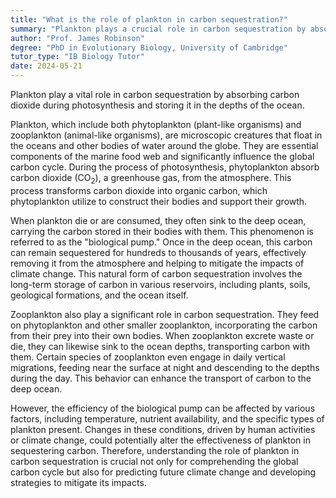 ```yaml
---
title: "What is the role of plankton in carbon sequestration?"
summary: "Plankton plays a crucial role in carbon sequestration by absorbing carbon dioxide during photosynthesis and storing it in the ocean depths."
author: "Prof. James Robinson"
degree: "PhD in Evolutionary Biology, University of Cambridge"
tutor_type: "IB Biology Tutor"
date: 2024-05-21
---
```


Plankton play a vital role in carbon sequestration by absorbing carbon dioxide during photosynthesis and storing it in the depths of the ocean.

Plankton, which include both phytoplankton (plant-like organisms) and zooplankton (animal-like organisms), are microscopic creatures that float in the oceans and other bodies of water around the globe. They are essential components of the marine food web and significantly influence the global carbon cycle. During the process of photosynthesis, phytoplankton absorb carbon dioxide ($\text{CO}_2$), a greenhouse gas, from the atmosphere. This process transforms carbon dioxide into organic carbon, which phytoplankton utilize to construct their bodies and support their growth.

When plankton die or are consumed, they often sink to the deep ocean, carrying the carbon stored in their bodies with them. This phenomenon is referred to as the "biological pump." Once in the deep ocean, this carbon can remain sequestered for hundreds to thousands of years, effectively removing it from the atmosphere and helping to mitigate the impacts of climate change. This natural form of carbon sequestration involves the long-term storage of carbon in various reservoirs, including plants, soils, geological formations, and the ocean itself.

Zooplankton also play a significant role in carbon sequestration. They feed on phytoplankton and other smaller zooplankton, incorporating the carbon from their prey into their own bodies. When zooplankton excrete waste or die, they can likewise sink to the ocean depths, transporting carbon with them. Certain species of zooplankton even engage in daily vertical migrations, feeding near the surface at night and descending to the depths during the day. This behavior can enhance the transport of carbon to the deep ocean.

However, the efficiency of the biological pump can be affected by various factors, including temperature, nutrient availability, and the specific types of plankton present. Changes in these conditions, driven by human activities or climate change, could potentially alter the effectiveness of plankton in sequestering carbon. Therefore, understanding the role of plankton in carbon sequestration is crucial not only for comprehending the global carbon cycle but also for predicting future climate change and developing strategies to mitigate its impacts.
    